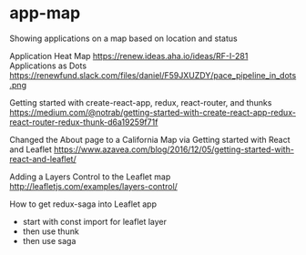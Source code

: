 # app-map
Showing applications on a map based on location and status


Application Heat Map
https://renew.ideas.aha.io/ideas/RF-I-281 
Applications as Dots 
https://renewfund.slack.com/files/daniel/F59JXUZDY/pace_pipeline_in_dots.png

Getting started with create-react-app, redux, react-router, and thunks
https://medium.com/@notrab/getting-started-with-create-react-app-redux-react-router-redux-thunk-d6a19259f71f

Changed the About page to a California Map
via
Getting started with React and Leaflet
https://www.azavea.com/blog/2016/12/05/getting-started-with-react-and-leaflet/

Adding a Layers Control to the Leaflet map
http://leafletjs.com/examples/layers-control/

How to get redux-saga into Leaflet app
- start with const import for leaflet layer
- then use thunk 
- then use saga

